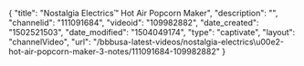 {
    "title": "Nostalgia Electrics&trade; Hot Air Popcorn Maker",
    "description": "",
    "channelid": "111091684",
    "videoid": "109982882",
    "date_created": "1502521503",
    "date_modified": "1504049174",
    "type": "captivate",
    "layout": "channelVideo",
    "url": "\/bbbusa-latest-videos\/nostalgia-electrics\u00e2-hot-air-popcorn-maker-3-notes\/111091684-109982882"
}